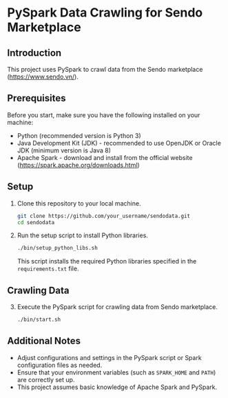 # PySpark Data Crawling for Sendo Marketplace

## Introduction

This project uses PySpark to crawl data from the Sendo marketplace (https://www.sendo.vn/).

## Prerequisites

Before you start, make sure you have the following installed on your machine:

- Python (recommended version is Python 3)
- Java Development Kit (JDK) - recommended to use OpenJDK or Oracle JDK (minimum version is Java 8)
- Apache Spark - download and install from the official website (https://spark.apache.org/downloads.html)

## Setup

1. Clone this repository to your local machine.

    ```bash
    git clone https://github.com/your_username/sendodata.git
    cd sendodata
    ```

2. Run the setup script to install Python libraries.

    ```bash
    ./bin/setup_python_libs.sh
    ```

    This script installs the required Python libraries specified in the `requirements.txt` file.

## Crawling Data
3. Execute the PySpark script for crawling data from Sendo marketplace.

    ```bash
    ./bin/start.sh
    ```

## Additional Notes

- Adjust configurations and settings in the PySpark script or Spark configuration files as needed.
- Ensure that your environment variables (such as `SPARK_HOME` and `PATH`) are correctly set up.
- This project assumes basic knowledge of Apache Spark and PySpark.
